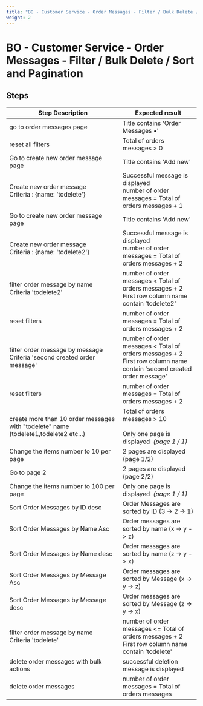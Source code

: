 ```yaml
---
title: "BO - Customer Service - Order Messages - Filter / Bulk Delete / Sort and Pagination"
weight: 2
---
```


# BO - Customer Service - Order Messages - Filter / Bulk Delete / Sort and Pagination
## Steps
| Step Description | Expected result |
| ----- | ----- |
| go to order messages page | Title contains 'Order Messages •' |
| reset all filters | Total of orders messages > 0 |
| Go to create new order message page | Title contains 'Add new' |
| Create new order message <br>Criteria : {name: 'todelete'} | Successful message is displayed<br>number of order messages = Total of orders messages + 1 |
| Go to create new order message page | Title contains 'Add new' |
| Create new order message <br>Criteria : {name: 'todelete2'} | Successful message is displayed<br>number of order messages = Total of orders messages + 2 |
| filter order message by name<br>Criteria 'todelete2' | number of order messages < Total of orders messages + 2<br>First row column name contain 'todelete2' |
| reset filters | number of order messages = Total of orders messages + 2 |
| filter order message by message<br>Criteria 'second created order message' | number of order messages < Total of orders messages + 2<br>First row column name contain 'second created order message' |
| reset filters | number of order messages = Total of orders messages + 2 |
| create more than 10 order messages with "todelete" name (todelete1,todelete2 etc...) | Total of orders messages > 10<br><br>Only one page is displayed  _(page 1 / 1)_ |
| Change the items number to 10 per page | 2 pages are displayed (page 1/2) |
| Go to page 2 | 2 pages are displayed (page 2/2) |
| Change the items number to 100 per page | Only one page is displayed  _(page 1 / 1)_ |
| Sort Order Messages by ID desc | Order Messages are sorted by ID (3 -> 2 -> 1) |
| Sort Order Messages by Name Asc | Order messages are sorted by name (x -> y -> z) |
| Sort Order Messages by Name desc | Order messages are sorted by name (z -> y -> x) |
| Sort Order Messages by Message Asc | Order messages are sorted by Message (x -> y -> z) |
| Sort Order Messages by Message desc | Order messages are sorted by Message (z -> y -> x) |
| filter order message by name<br>Criteria 'todelete' | number of order messages <= Total of orders messages + 2<br>First row column name contain 'todelete' |
| delete order messages with bulk actions | successful deletion message is displayed |
| delete order messages | number of order messages = Total of orders messages |
